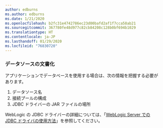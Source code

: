 ```yaml
---
author: edburns
ms.author: edburns
ms.date: 1/21/2020
ms.openlocfilehash: b2fc31e4742786ec23d00bafd2af1f7cca58ab21
ms.sourcegitcommit: 367780fe48d977c82cb84208c128b0bf694b1029
ms.translationtype: HT
ms.contentlocale: ja-JP
ms.lasthandoff: 01/29/2020
ms.locfileid: "76830720"
---
```

### <a name="document-datasources"></a>データソースの文書化

アプリケーションでデータベースを使用する場合は、次の情報を把握する必要があります。

1. データソース名
2. 接続プールの構成
3. JDBC ドライバーの JAR ファイルの場所

WebLogic の JDBC ドライバーの詳細については、「[WebLogic Server での JDBC ドライバの使用方法](https://docs.oracle.com/middleware/1213/wls/JDBCA/third_party_drivers.htm)」を参照してください。
